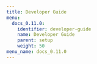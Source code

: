 ```yaml
---
title: Developer Guide
menu:
  docs_0.11.0:
    identifier: developer-guide
    name: Developer Guide
    parent: setup
    weight: 50
menu_name: docs_0.11.0
---
```

